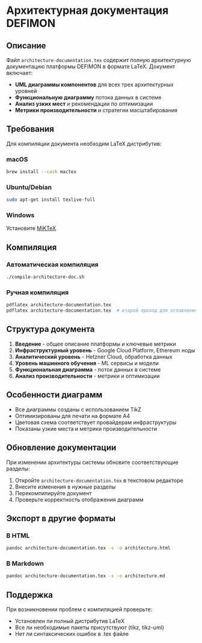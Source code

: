 # Архитектурная документация DEFIMON

## Описание

Файл `architecture-documentation.tex` содержит полную архитектурную документацию платформы DEFIMON в формате LaTeX. Документ включает:

- **UML диаграммы компонентов** для всех трех архитектурных уровней
- **Функциональную диаграмму** потока данных в системе
- **Анализ узких мест** и рекомендации по оптимизации
- **Метрики производительности** и стратегии масштабирования

## Требования

Для компиляции документа необходим LaTeX дистрибутив:

### macOS
```bash
brew install --cask mactex
```

### Ubuntu/Debian
```bash
sudo apt-get install texlive-full
```

### Windows
Установите [MiKTeX](https://miktex.org/download)

## Компиляция

### Автоматическая компиляция
```bash
./compile-architecture-doc.sh
```

### Ручная компиляция
```bash
pdflatex architecture-documentation.tex
pdflatex architecture-documentation.tex  # второй проход для оглавления
```

## Структура документа

1. **Введение** - общее описание платформы и ключевые метрики
2. **Инфраструктурный уровень** - Google Cloud Platform, Ethereum ноды
3. **Аналитический уровень** - Hetzner Cloud, обработка данных
4. **Уровень машинного обучения** - ML сервисы и модели
5. **Функциональная диаграмма** - поток данных в системе
6. **Анализ производительности** - метрики и оптимизации

## Особенности диаграмм

- Все диаграммы созданы с использованием TikZ
- Оптимизированы для печати на формате A4
- Цветовая схема соответствует провайдерам инфраструктуры
- Показаны узкие места и метрики производительности

## Обновление документации

При изменении архитектуры системы обновите соответствующие разделы:

1. Откройте `architecture-documentation.tex` в текстовом редакторе
2. Внесите изменения в нужные разделы
3. Перекомпилируйте документ
4. Проверьте корректность отображения диаграмм

## Экспорт в другие форматы

### В HTML
```bash
pandoc architecture-documentation.tex -s -o architecture.html
```

### В Markdown
```bash
pandoc architecture-documentation.tex -s -o architecture.md
```

## Поддержка

При возникновении проблем с компиляцией проверьте:
- Установлен ли полный дистрибутив LaTeX
- Все ли необходимые пакеты присутствуют (tikz, tikz-uml)
- Нет ли синтаксических ошибок в .tex файле
